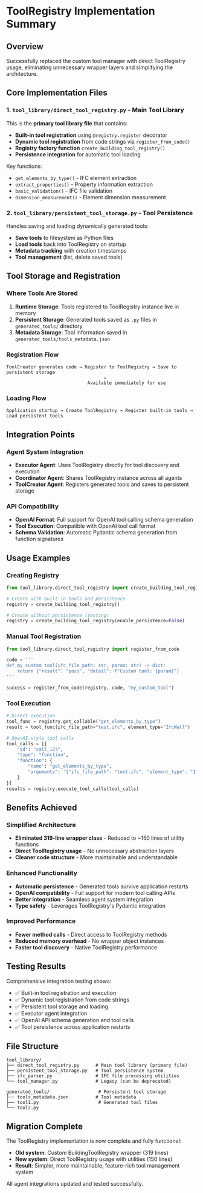 # ToolRegistry Implementation Summary

## Overview
Successfully replaced the custom tool manager with direct ToolRegistry usage, eliminating unnecessary wrapper layers and simplifying the architecture.

## Core Implementation Files

### 1. `tool_library/direct_tool_registry.py` - Main Tool Library
This is the **primary tool library file** that contains:
- **Built-in tool registration** using `@registry.register` decorator
- **Dynamic tool registration** from code strings via `register_from_code()`
- **Registry factory function** `create_building_tool_registry()`
- **Persistence integration** for automatic tool loading

Key functions:
- `get_elements_by_type()` - IFC element extraction
- `extract_properties()` - Property information extraction  
- `basic_validation()` - IFC file validation
- `dimension_measurement()` - Element dimension measurement

### 2. `tool_library/persistent_tool_storage.py` - Tool Persistence
Handles saving and loading dynamically generated tools:
- **Save tools** to filesystem as Python files
- **Load tools** back into ToolRegistry on startup
- **Metadata tracking** with creation timestamps
- **Tool management** (list, delete saved tools)

## Tool Storage and Registration

### Where Tools Are Stored
1. **Runtime Storage**: Tools registered to ToolRegistry instance live in memory
2. **Persistent Storage**: Generated tools saved as `.py` files in `generated_tools/` directory
3. **Metadata Storage**: Tool information saved in `generated_tools/tools_metadata.json`

### Registration Flow
```
ToolCreator generates code → Register to ToolRegistry → Save to persistent storage
                                    ↓
                              Available immediately for use
```

### Loading Flow
```
Application startup → Create ToolRegistry → Register built-in tools → Load persistent tools
```

## Integration Points

### Agent System Integration
- **Executor Agent**: Uses ToolRegistry directly for tool discovery and execution
- **Coordinator Agent**: Shares ToolRegistry instance across all agents
- **ToolCreator Agent**: Registers generated tools and saves to persistent storage

### API Compatibility
- **OpenAI Format**: Full support for OpenAI tool calling schema generation
- **Tool Execution**: Compatible with OpenAI tool call format
- **Schema Validation**: Automatic Pydantic schema generation from function signatures

## Usage Examples

### Creating Registry
```python
from tool_library.direct_tool_registry import create_building_tool_registry

# Create with built-in tools and persistence
registry = create_building_tool_registry()

# Create without persistence (testing)
registry = create_building_tool_registry(enable_persistence=False)
```

### Manual Tool Registration
```python
from tool_library.direct_tool_registry import register_from_code

code = '''
def my_custom_tool(ifc_file_path: str, param: str) -> dict:
    return {"result": "pass", "detail": f"Custom tool: {param}"}
'''

success = register_from_code(registry, code, "my_custom_tool")
```

### Tool Execution
```python
# Direct execution
tool_func = registry.get_callable("get_elements_by_type")
result = tool_func(ifc_file_path="test.ifc", element_type="IfcWall")

# OpenAI-style tool calls
tool_calls = [{
    "id": "call_123",
    "type": "function", 
    "function": {
        "name": "get_elements_by_type",
        "arguments": '{"ifc_file_path": "test.ifc", "element_type": "IfcDoor"}'
    }
}]
results = registry.execute_tool_calls(tool_calls)
```

## Benefits Achieved

### Simplified Architecture
- **Eliminated 319-line wrapper class** - Reduced to ~150 lines of utility functions
- **Direct ToolRegistry usage** - No unnecessary abstraction layers
- **Cleaner code structure** - More maintainable and understandable

### Enhanced Functionality  
- **Automatic persistence** - Generated tools survive application restarts
- **OpenAI compatibility** - Full support for modern tool calling APIs
- **Better integration** - Seamless agent system integration
- **Type safety** - Leverages ToolRegistry's Pydantic integration

### Improved Performance
- **Fewer method calls** - Direct access to ToolRegistry methods
- **Reduced memory overhead** - No wrapper object instances
- **Faster tool discovery** - Native ToolRegistry performance

## Testing Results

Comprehensive integration testing shows:
- ✅ Built-in tool registration and execution
- ✅ Dynamic tool registration from code strings  
- ✅ Persistent tool storage and loading
- ✅ Executor agent integration
- ✅ OpenAI API schema generation and tool calls
- ✅ Tool persistence across application restarts

## File Structure
```
tool_library/
├── direct_tool_registry.py      # Main tool library (primary file)
├── persistent_tool_storage.py   # Tool persistence system
├── ifc_parser.py                # IFC file processing utilities
└── tool_manager.py              # Legacy (can be deprecated)

generated_tools/                  # Persistent tool storage
├── tools_metadata.json          # Tool metadata
├── tool1.py                      # Generated tool files
└── tool2.py
```

## Migration Complete

The ToolRegistry implementation is now complete and fully functional:
- **Old system**: Custom BuildingToolRegistry wrapper (319 lines)
- **New system**: Direct ToolRegistry usage with utilities (150 lines)
- **Result**: Simpler, more maintainable, feature-rich tool management system

All agent integrations updated and tested successfully.